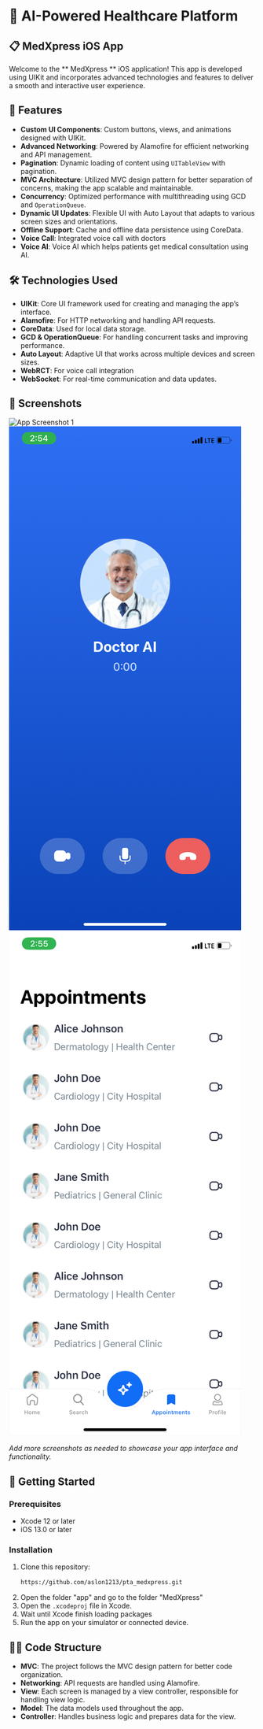 # 🏥 **AI-Powered Healthcare Platform**

## 📋 **MedXpress iOS App**


Welcome to the ** MedXpress ** iOS application! This app is developed using UIKit and incorporates advanced technologies and features to deliver a smooth and interactive user experience.

## 🚀 Features

- **Custom UI Components**: Custom buttons, views, and animations designed with UIKit.
- **Advanced Networking**: Powered by Alamofire for efficient networking and API management.
- **Pagination**: Dynamic loading of content using `UITableView` with pagination.
- **MVC Architecture**: Utilized MVC design pattern for better separation of concerns, making the app scalable and maintainable.
- **Concurrency**: Optimized performance with multithreading using GCD and `OperationQueue`.
- **Dynamic UI Updates**: Flexible UI with Auto Layout that adapts to various screen sizes and orientations.
- **Offline Support**: Cache and offline data persistence using CoreData.
- **Voice Call**: Integrated voice call with doctors
- **Voice AI**: Voice AI which helps patients get medical consultation using AI.

## 🛠️ Technologies Used

- **UIKit**: Core UI framework used for creating and managing the app’s interface.
- **Alamofire**: For HTTP networking and handling API requests.
- **CoreData**: Used for local data storage.
- **GCD & OperationQueue**: For handling concurrent tasks and improving performance.
- **Auto Layout**: Adaptive UI that works across multiple devices and screen sizes.
- **WebRCT**: For voice call integration
- **WebSocket**: For real-time communication and data updates.

## 📱 Screenshots

![App Screenshot 1](../images/screenshot_1.png)
![App Screenshot 1](../images/App_Screen_2.jpg)
![App Screenshot 1](../images/App_Screen_3.jpg)

_Add more screenshots as needed to showcase your app interface and functionality._

## 📖 Getting Started

### Prerequisites

- Xcode 12 or later
- iOS 13.0 or later

### Installation

1. Clone this repository:
    ```bash
    https://github.com/aslon1213/pta_medxpress.git
    ```
2. Open the folder "app" and go to the folder "MedXpress"  
2. Open the `.xcodeproj` file in Xcode.
3. Wait until Xcode finish loading packages
4. Run the app on your simulator or connected device.

## 🧑‍💻 Code Structure

- **MVC**: The project follows the MVC design pattern for better code organization.
- **Networking**: API requests are handled using Alamofire.
- **View**: Each screen is managed by a view controller, responsible for handling view logic.
- **Model**: The data models used throughout the app.
- **Controller**: Handles business logic and prepares data for the view.
